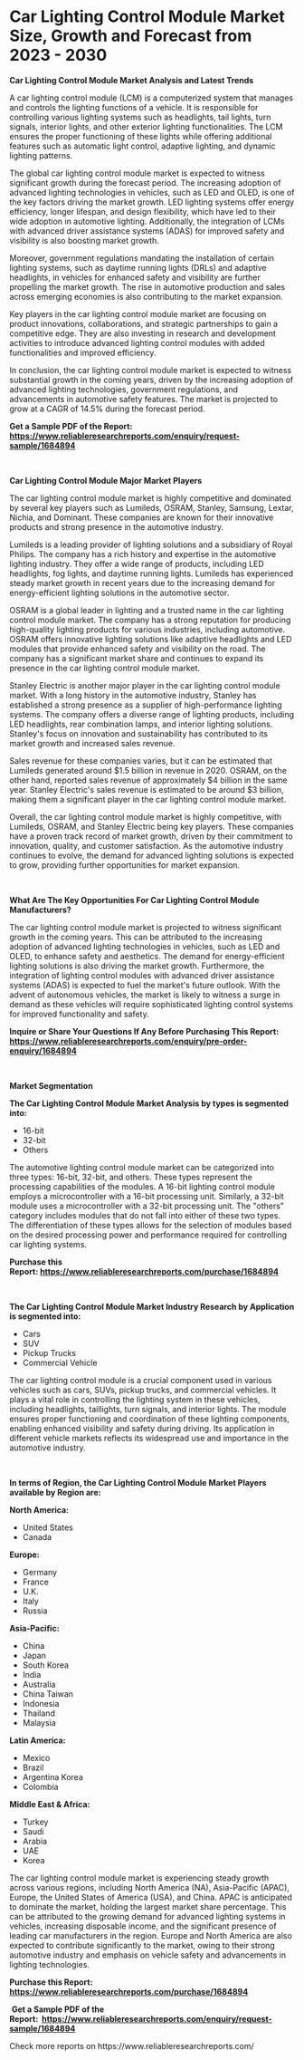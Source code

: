 <p><h1>Car Lighting Control Module Market Size, Growth and Forecast from 2023 - 2030</h1></p><p><strong>Car Lighting Control Module Market Analysis and Latest Trends</strong></p>
<p><p>A car lighting control module (LCM) is a computerized system that manages and controls the lighting functions of a vehicle. It is responsible for controlling various lighting systems such as headlights, tail lights, turn signals, interior lights, and other exterior lighting functionalities. The LCM ensures the proper functioning of these lights while offering additional features such as automatic light control, adaptive lighting, and dynamic lighting patterns.</p><p>The global car lighting control module market is expected to witness significant growth during the forecast period. The increasing adoption of advanced lighting technologies in vehicles, such as LED and OLED, is one of the key factors driving the market growth. LED lighting systems offer energy efficiency, longer lifespan, and design flexibility, which have led to their wide adoption in automotive lighting. Additionally, the integration of LCMs with advanced driver assistance systems (ADAS) for improved safety and visibility is also boosting market growth.</p><p>Moreover, government regulations mandating the installation of certain lighting systems, such as daytime running lights (DRLs) and adaptive headlights, in vehicles for enhanced safety and visibility are further propelling the market growth. The rise in automotive production and sales across emerging economies is also contributing to the market expansion.</p><p>Key players in the car lighting control module market are focusing on product innovations, collaborations, and strategic partnerships to gain a competitive edge. They are also investing in research and development activities to introduce advanced lighting control modules with added functionalities and improved efficiency.</p><p>In conclusion, the car lighting control module market is expected to witness substantial growth in the coming years, driven by the increasing adoption of advanced lighting technologies, government regulations, and advancements in automotive safety features. The market is projected to grow at a CAGR of 14.5% during the forecast period.</p></p>
<p><strong>Get a Sample PDF of the Report:&nbsp; <a href="https://www.reliableresearchreports.com/enquiry/request-sample/1684894">https://www.reliableresearchreports.com/enquiry/request-sample/1684894</a></strong></p>
<p>&nbsp;</p>
<p><strong>Car Lighting Control Module Major Market Players</strong></p>
<p><p>The car lighting control module market is highly competitive and dominated by several key players such as Lumileds, OSRAM, Stanley, Samsung, Lextar, Nichia, and Dominant. These companies are known for their innovative products and strong presence in the automotive industry.</p><p>Lumileds is a leading provider of lighting solutions and a subsidiary of Royal Philips. The company has a rich history and expertise in the automotive lighting industry. They offer a wide range of products, including LED headlights, fog lights, and daytime running lights. Lumileds has experienced steady market growth in recent years due to the increasing demand for energy-efficient lighting solutions in the automotive sector.</p><p>OSRAM is a global leader in lighting and a trusted name in the car lighting control module market. The company has a strong reputation for producing high-quality lighting products for various industries, including automotive. OSRAM offers innovative lighting solutions like adaptive headlights and LED modules that provide enhanced safety and visibility on the road. The company has a significant market share and continues to expand its presence in the car lighting control module market.</p><p>Stanley Electric is another major player in the car lighting control module market. With a long history in the automotive industry, Stanley has established a strong presence as a supplier of high-performance lighting systems. The company offers a diverse range of lighting products, including LED headlights, rear combination lamps, and interior lighting solutions. Stanley's focus on innovation and sustainability has contributed to its market growth and increased sales revenue.</p><p>Sales revenue for these companies varies, but it can be estimated that Lumileds generated around $1.5 billion in revenue in 2020. OSRAM, on the other hand, reported sales revenue of approximately $4 billion in the same year. Stanley Electric's sales revenue is estimated to be around $3 billion, making them a significant player in the car lighting control module market.</p><p>Overall, the car lighting control module market is highly competitive, with Lumileds, OSRAM, and Stanley Electric being key players. These companies have a proven track record of market growth, driven by their commitment to innovation, quality, and customer satisfaction. As the automotive industry continues to evolve, the demand for advanced lighting solutions is expected to grow, providing further opportunities for market expansion.</p></p>
<p>&nbsp;</p>
<p><strong>What Are The Key Opportunities For Car Lighting Control Module Manufacturers?</strong></p>
<p><p>The car lighting control module market is projected to witness significant growth in the coming years. This can be attributed to the increasing adoption of advanced lighting technologies in vehicles, such as LED and OLED, to enhance safety and aesthetics. The demand for energy-efficient lighting solutions is also driving the market growth. Furthermore, the integration of lighting control modules with advanced driver assistance systems (ADAS) is expected to fuel the market's future outlook. With the advent of autonomous vehicles, the market is likely to witness a surge in demand as these vehicles will require sophisticated lighting control systems for improved functionality and safety.</p></p>
<p><strong>Inquire or Share Your Questions If Any Before Purchasing This Report: <a href="https://www.reliableresearchreports.com/enquiry/pre-order-enquiry/1684894">https://www.reliableresearchreports.com/enquiry/pre-order-enquiry/1684894</a></strong></p>
<p>&nbsp;</p>
<p><strong>Market Segmentation</strong></p>
<p><strong>The Car Lighting Control Module Market Analysis by types is segmented into:</strong></p>
<p><ul><li>16-bit</li><li>32-bit</li><li>Others</li></ul></p>
<p><p>The automotive lighting control module market can be categorized into three types: 16-bit, 32-bit, and others. These types represent the processing capabilities of the modules. A 16-bit lighting control module employs a microcontroller with a 16-bit processing unit. Similarly, a 32-bit module uses a microcontroller with a 32-bit processing unit. The "others" category includes modules that do not fall into either of these two types. The differentiation of these types allows for the selection of modules based on the desired processing power and performance required for controlling car lighting systems.</p></p>
<p><strong>Purchase this Report:&nbsp;<a href="https://www.reliableresearchreports.com/purchase/1684894">https://www.reliableresearchreports.com/purchase/1684894</a></strong></p>
<p>&nbsp;</p>
<p><strong>The Car Lighting Control Module Market Industry Research by Application is segmented into:</strong></p>
<p><ul><li>Cars</li><li>SUV</li><li>Pickup Trucks</li><li>Commercial Vehicle</li></ul></p>
<p><p>The car lighting control module is a crucial component used in various vehicles such as cars, SUVs, pickup trucks, and commercial vehicles. It plays a vital role in controlling the lighting system in these vehicles, including headlights, taillights, turn signals, and interior lights. The module ensures proper functioning and coordination of these lighting components, enabling enhanced visibility and safety during driving. Its application in different vehicle markets reflects its widespread use and importance in the automotive industry.</p></p>
<p>&nbsp;</p>
<p><strong>In terms of Region, the Car Lighting Control Module Market Players available by Region are:</strong></p>
<p>
    <p> <strong> North America: </strong>
        <ul>
            <li>United States</li>
            <li>Canada</li>
        </ul>
        </p> 
    <p> <strong> Europe: </strong>
        <ul>
            <li>Germany</li>
            <li>France</li>
            <li>U.K.</li>
            <li>Italy</li>
            <li>Russia</li>
        </ul>
        </p> 
    <p> <strong> Asia-Pacific: </strong>
        <ul>
            <li>China</li>
            <li>Japan</li>
            <li>South Korea</li>
            <li>India</li>
            <li>Australia</li>
            <li>China Taiwan</li>
            <li>Indonesia</li>
            <li>Thailand</li>
            <li>Malaysia</li>
        </ul>
        </p> 
    <p> <strong> Latin America: </strong>
        <ul>
            <li>Mexico</li>
            <li>Brazil</li>
            <li>Argentina Korea</li>
            <li>Colombia</li>
        </ul>
        </p> 
    <p> <strong> Middle East & Africa: </strong>
        <ul>
            <li>Turkey</li>
            <li>Saudi</li>
            <li>Arabia</li>
            <li>UAE</li>
            <li>Korea</li>
        </ul>
    </p>
    </p>
<p><p>The car lighting control module market is experiencing steady growth across various regions, including North America (NA), Asia-Pacific (APAC), Europe, the United States of America (USA), and China. APAC is anticipated to dominate the market, holding the largest market share percentage. This can be attributed to the growing demand for advanced lighting systems in vehicles, increasing disposable income, and the significant presence of leading car manufacturers in the region. Europe and North America are also expected to contribute significantly to the market, owing to their strong automotive industry and emphasis on vehicle safety and advancements in lighting technologies.</p></p>
<p><strong>Purchase this Report: <a href="https://www.reliableresearchreports.com/purchase/1684894">https://www.reliableresearchreports.com/purchase/1684894</a></strong></p>
<p>&nbsp;<strong>Get a Sample PDF of the Report:&nbsp;&nbsp;<a href="https://www.reliableresearchreports.com/enquiry/request-sample/1684894">https://www.reliableresearchreports.com/enquiry/request-sample/1684894</a></strong></p>
<p><strong></strong></p>
<p>Check more reports on https://www.reliableresearchreports.com/</p>